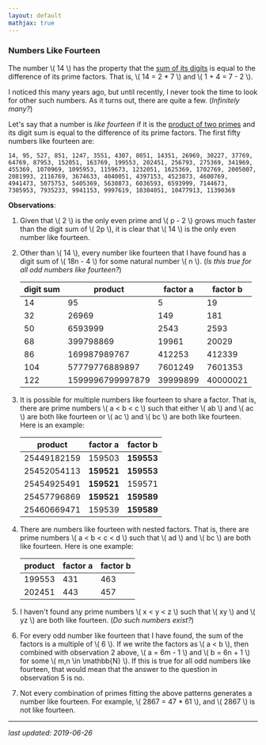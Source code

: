 ```yaml
---
layout: default
mathjax: true
---
```


### Numbers Like Fourteen

The number \\( 14 \\) has the property that the [sum of its digits](https://en.wikipedia.org/wiki/Digit_sum) is equal to the difference of its prime factors. That is, \\( 14 = 2 * 7 \\) and \\( 1 + 4 = 7 - 2 \\).

I noticed this many years ago, but until recently, I never took the time to look for other such numbers. As it turns out, there are quite a few. (_Infinitely many?_)

Let's say that a number is _like fourteen_ if it is the [product of two primes](https://en.wikipedia.org/wiki/Semiprime) and its digit sum is equal to the difference of its prime factors. The first fifty numbers like fourteen are:
```
14, 95, 527, 851, 1247, 3551, 4307, 8051, 14351, 26969, 30227, 37769, 64769, 87953, 152051, 163769, 199553, 202451, 256793, 275369, 341969, 455369, 1070969, 1095953, 1159673, 1232051, 1625369, 1702769, 2005007, 2081993, 2116769, 3674633, 4040051, 4397153, 4523873, 4600769, 4941473, 5075753, 5405369, 5630873, 6036593, 6593999, 7144673, 7305953, 7935233, 9941153, 9997619, 10304051, 10477913, 11390369
```

**Observations**:

1. Given that \\( 2 \\) is the only even prime and \\( p - 2 \\) grows much faster than the digit sum of \\( 2p \\), it is clear that \\( 14 \\) is the only even number like fourteen.

2. Other than \\( 14 \\), every number like fourteen that I have found has a digit sum of \\( 18n - 4 \\) for some natural number \\( n \\). (_Is this true for all odd numbers like fourteen?_)

    digit sum  | product           | factor a  | factor b
    ---------- | ----------------- | --------- | ----------
    14         | 95                | 5         | 19
    32         | 26969             | 149       | 181
    50         | 6593999           | 2543      | 2593
    68         | 399798869         | 19961     | 20029
    86         | 169987989767      | 412253    | 412339
    104        | 57779776889897    | 7601249   | 7601353
    122        | 1599996799997879  | 39999899  | 40000021
    
3. It is possible for multiple numbers like fourteen to share a factor. That is, there are prime numbers \\( a < b < c \\) such that either \\( ab \\) and \\( ac \\) are both like fourteen or \\( ac \\) and \\( bc \\) are both like fourteen. Here is an example:

    product      | factor a    | factor b
    ------------ | ----------- | -----------
    25449182159  | 159503      | **159553**
    25452054113  | **159521**  | **159553**
    25454925491  | **159521**  | 159571
    25457796869  | **159521**  | **159589**
    25460669471  | 159539      | **159589**

4. There are numbers like fourteen with nested factors. That is, there are prime numbers \\( a < b < c < d \\) such that \\( ad \\) and \\( bc \\) are both like fourteen. Here is one example:

    product  | factor a  | factor b
    -------- | --------- | ---------
    199553   | 431       | 463
    202451   | 443       | 457

5. I haven't found any prime numbers \\( x < y < z \\) such that \\( xy \\) and \\( yz \\) are both like fourteen. (_Do such numbers exist?_)

6. For every odd number like fourteen that I have found, the sum of the factors is a multiple of \\( 6 \\). If we write the factors as \\( a < b \\), then combined with observation 2 above, \\( a = 6m - 1 \\) and \\( b = 6n + 1 \\) for some \\( m,n \in \mathbb{N} \\). If this is true for all odd numbers like fourteen, that would mean that the answer to the question in observation 5 is no.

7. Not every combination of primes fitting the above patterns generates a number like fourteen. For example, \\( 2867 = 47 * 61 \\), and \\( 2867 \\) is not like fourteen. 

---

_last updated: 2019-06-26_



